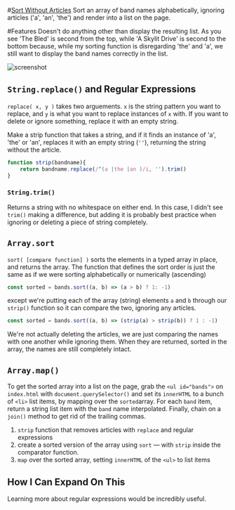 #[Sort Without Articles](http://travis.bingo/ignoreArticles/)
Sort an array of band names alphabetically, ignoring articles ('a', 'an', 'the') and render into a list on the page.

#Features
Doesn't do anything other than display the resulting list. As you see 'The Bled' is second from the top, while 'A Skylit Drive' is second to the bottom because, while my sorting function is disregarding 'the' and 'a', we still want to display the band names correctly in the list.

![screenshot](http://i.imgur.com/Z6QkxPJ.jpg)

## `String.replace()` and Regular Expressions
`replace( x, y )` takes two arguements. `x` is the string pattern you want to replace, and `y` is what you want to replace instances of `x` with.  If you want to delete or ignore something, replace it with an empty string. 

Make a strip function that takes a string, and if it finds an instance of 'a', 'the' or 'an', replaces it with an empty string (`''`), returning the string without the article.

```js
function strip(bandname){
	return bandname.replace(/^(a |the |an )/i, '').trim()
}
```
### `String.trim()`
Returns a string with no whitespace on either end. In this case, I didn't see `trim()` making a difference, but adding it is probably best practice when ignoring or deleting a piece of string completely.

## `Array.sort`
`sort( [compare function] )` sorts the elements in a typed array in place, and returns the array. The function that defines the sort order is just the same as if we were sorting alphabetically or numerically (ascending) 

```js
const sorted = bands.sort((a, b) => (a > b) ? 1: -1)
```
except we're putting each of the array (string) elements `a` and `b` through our `strip()` function so it can compare the two, ignoring any articles.

```js
const sorted = bands.sort((a, b) => (strip(a) > strip(b)) ? 1 : -1)
```

We're not actually deleting the articles, we are just comparing the names with one another while ignoring them. When they are returned, sorted in the array, the names are still completely intact.

## `Array.map()`
To get the sorted array into a list on the page, grab the `<ul id="bands">` on `index.html` with `document.querySelector()` and set its `innerHTML` to a bunch of `<li>` list items, by mapping over the `sorted`array. For each `band` item, return a string list item with the `band` name interpolated. Finally, chain on a `join()` method to get rid of the trailing commas.

1. `strip` function that removes articles with `replace` and regular expressions
2. create a sorted version of the array using `sort` —  with `strip` inside the comparator function.
3. `map` over the sorted array, setting `innerHTML` of the `<ul>` to list items 

## How I Can Expand On This
Learning more about regular expressions would be incredibly useful. 
